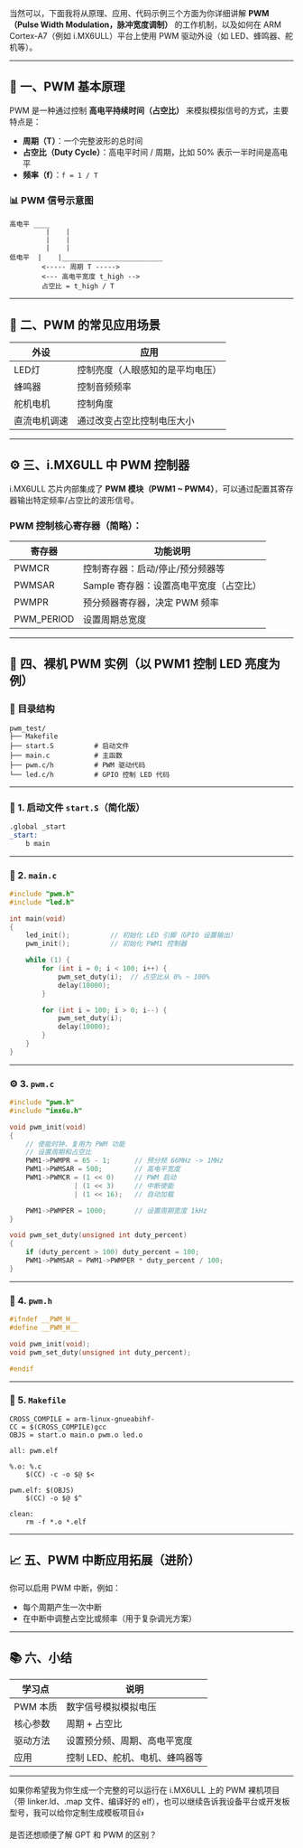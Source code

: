 当然可以，下面我将从原理、应用、代码示例三个方面为你详细讲解 **PWM（Pulse Width Modulation，脉冲宽度调制）** 的工作机制，以及如何在 ARM Cortex-A7（例如 i.MX6ULL）平台上使用 PWM 驱动外设（如 LED、蜂鸣器、舵机等）。

---

## 🔧 一、PWM 基本原理

PWM 是一种通过控制 **高电平持续时间（占空比）** 来模拟模拟信号的方式，主要特点是：

* **周期（T）**：一个完整波形的总时间
* **占空比（Duty Cycle）**：高电平时间 / 周期，比如 50% 表示一半时间是高电平
* **频率（f）**：`f = 1 / T`

### 📊 PWM 信号示意图

```
高电平 ____
         |    |
         |    |
         |    |
低电平  |    |_________________________
        <----- 周期 T ----->
        <--- 高电平宽度 t_high -->
        占空比 = t_high / T
```

---

## 📌 二、PWM 的常见应用场景

| 外设     | 应用               |
| ------ | ---------------- |
| LED灯   | 控制亮度（人眼感知的是平均电压） |
| 蜂鸣器    | 控制音频频率           |
| 舵机电机   | 控制角度             |
| 直流电机调速 | 通过改变占空比控制电压大小    |

---

## ⚙️ 三、i.MX6ULL 中 PWM 控制器

i.MX6ULL 芯片内部集成了 **PWM 模块（PWM1 \~ PWM4）**，可以通过配置其寄存器输出特定频率/占空比的波形信号。

### PWM 控制核心寄存器（简略）：

| 寄存器         | 功能说明                    |
| ----------- | ----------------------- |
| PWMCR       | 控制寄存器：启动/停止/预分频器等       |
| PWMSAR      | Sample 寄存器：设置高电平宽度（占空比） |
| PWMPR       | 预分频器寄存器，决定 PWM 频率       |
| PWM\_PERIOD | 设置周期总宽度                 |

---

## 🔬 四、裸机 PWM 实例（以 PWM1 控制 LED 亮度为例）

### 📁 目录结构

```
pwm_test/
├── Makefile
├── start.S          # 启动文件
├── main.c           # 主函数
├── pwm.c/h          # PWM 驱动代码
└── led.c/h          # GPIO 控制 LED 代码
```

---

### 📜 1. 启动文件 `start.S`（简化版）

```asm
.global _start
_start:
    b main
```

---

### 📄 2. `main.c`

```c
#include "pwm.h"
#include "led.h"

int main(void)
{
    led_init();          // 初始化 LED 引脚（GPIO 设置输出）
    pwm_init();          // 初始化 PWM1 控制器

    while (1) {
        for (int i = 0; i < 100; i++) {
            pwm_set_duty(i);  // 占空比从 0% ~ 100%
            delay(10000);
        }

        for (int i = 100; i > 0; i--) {
            pwm_set_duty(i);
            delay(10000);
        }
    }
}
```

---

### ⚙️ 3. `pwm.c`

```c
#include "pwm.h"
#include "imx6u.h"

void pwm_init(void)
{
    // 使能时钟、复用为 PWM 功能
    // 设置周期和占空比
    PWM1->PWMPR = 65 - 1;      // 预分频 66MHz -> 1MHz
    PWM1->PWMSAR = 500;        // 高电平宽度
    PWM1->PWMCR = (1 << 0)     // PWM 启动
                | (1 << 3)     // 中断使能
                | (1 << 16);   // 自动加载

    PWM1->PWMPER = 1000;       // 设置周期宽度 1kHz
}

void pwm_set_duty(unsigned int duty_percent)
{
    if (duty_percent > 100) duty_percent = 100;
    PWM1->PWMSAR = PWM1->PWMPER * duty_percent / 100;
}
```

---

### 📄 4. `pwm.h`

```c
#ifndef __PWM_H__
#define __PWM_H__

void pwm_init(void);
void pwm_set_duty(unsigned int duty_percent);

#endif
```

---

### 🧱 5. `Makefile`

```make
CROSS_COMPILE = arm-linux-gnueabihf-
CC = $(CROSS_COMPILE)gcc
OBJS = start.o main.o pwm.o led.o

all: pwm.elf

%.o: %.c
	$(CC) -c -o $@ $<

pwm.elf: $(OBJS)
	$(CC) -o $@ $^

clean:
	rm -f *.o *.elf
```

---

## 📈 五、PWM 中断应用拓展（进阶）

你可以启用 PWM 中断，例如：

* 每个周期产生一次中断
* 在中断中调整占空比或频率（用于复杂调光方案）

---

## 📚 六、小结

| 学习点    | 说明                |
| ------ | ----------------- |
| PWM 本质 | 数字信号模拟模拟电压        |
| 核心参数   | 周期 + 占空比          |
| 驱动方法   | 设置预分频、周期、高电平宽度    |
| 应用     | 控制 LED、舵机、电机、蜂鸣器等 |

---

如果你希望我为你生成一个完整的可以运行在 i.MX6ULL 上的 PWM 裸机项目（带 linker.ld、.map 文件、编译好的 elf），也可以继续告诉我设备平台或开发板型号，我可以给你定制生成模板项目👍

是否还想顺便了解 GPT 和 PWM 的区别？
